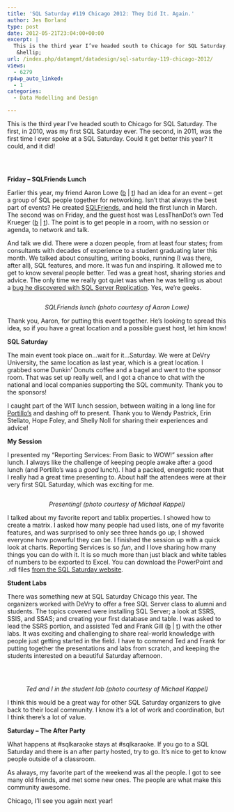 ```yaml
---
title: 'SQL Saturday #119 Chicago 2012: They Did It. Again.'
author: Jes Borland
type: post
date: 2012-05-21T23:04:00+00:00
excerpt: |
  This is the third year I’ve headed south to Chicago for SQL Saturday. The first, in 2010, was my first SQL Saturday ever. The second, in 2011, was the first time I ever spoke at a SQL Saturday. Could it get better this year? It could, and it did!
   &hellip;
url: /index.php/datamgmt/datadesign/sql-saturday-119-chicago-2012/
views:
  - 6279
rp4wp_auto_linked:
  - 1
categories:
  - Data Modelling and Design

---
```

This is the third year I’ve headed south to Chicago for SQL Saturday. The first, in 2010, was my first SQL Saturday ever. The second, in 2011, was the first time I ever spoke at a SQL Saturday. Could it get better this year? It could, and it did!

 

<p style="text-align: center;">
  <img src="http://www.sqlsaturday.com/images/sqlsat119_web.png" alt="" />
</p>

**Friday – SQLFriends Lunch** 

Earlier this year, my friend Aaron Lowe ([b][1] | [t][2]) had an idea for an event – get a group of SQL people together for networking. Isn’t that always the best part of events? He created [SQLFriends][3], and held the first lunch in March. The second was on Friday, and the guest host was LessThanDot’s own Ted Krueger ([b][4] | [t][5]). The point is to get people in a room, with no session or agenda, to network and talk.

And talk we did. There were a dozen people, from at least four states; from consultants with decades of experience to a student graduating later this month. We talked about consulting, writing books, running (I was there, after all), SQL features, and more. It was fun and inspiring. It allowed me to get to know several people better. Ted was a great host, sharing stories and advice. The only time we really got quiet was when he was telling us about a [bug he discovered with SQL Server Replication][6]. Yes, we’re geeks.

<p style="text-align: center;">
  <img src="https://p.twimg.com/AtMRhQ_CMAIQKxw.jpg" alt="" />
</p>

<p style="text-align: center;">
  <em>SQLFriends lunch (photo courtesy of Aaron Lowe)</em>
</p>

Thank you, Aaron, for putting this event together. He’s looking to spread this idea, so if you have a great location and a possible guest host, let him know!

**SQL Saturday** 

The main event took place on…wait for it…Saturday. We were at DeVry University, the same location as last year, which is a great location. I grabbed some Dunkin’ Donuts coffee and a bagel and went to the sponsor room. That was set up really well, and I got a chance to chat with the national and local companies supporting the SQL community. Thank you to the sponsors!

I caught part of the WIT lunch session, between waiting in a long line for [Portillo’s][7] and dashing off to present. Thank you to Wendy Pastrick, Erin Stellato, Hope Foley, and Shelly Noll for sharing their experiences and advice!

**My Session** 

I presented my “Reporting Services: From Basic to WOW!” session after lunch. I always like the challenge of keeping people awake after a good lunch (and Portillo’s was a _good_ lunch). I had a packed, energetic room that I really had a great time presenting to. About half the attendees were at their very first SQL Saturday, which was exciting for me.

<p style="text-align: center;">
  <img src="http://farm8.staticflickr.com/7231/7228783742_b07cb28466.jpg" alt="" />
</p>

<p style="text-align: center;">
  <em>Presenting! (photo courtesy of Michael Kappel)</em>
</p>

I talked about my favorite report and tablix properties. I showed how to create a matrix. I asked how many people had used lists, one of my favorite features, and was surprised to only see three hands go up; I showed everyone how powerful they can be. I finished the session up with a quick look at charts. Reporting Services is so _fun_, and I love sharing how many things you can do with it. It is so much more than just black and white tables of numbers to be exported to Excel. You can download the PowerPoint and .rdl files [from the SQL Saturday website][8].

**Student Labs** 

There was something new at SQL Saturday Chicago this year. The organizers worked with DeVry to offer a free SQL Server class to alumni and students. The topics covered were installing SQL Server; a look at SSRS, SSIS, and SSAS; and creating your first database and table. I was asked to lead the SSRS portion, and assisted Ted and Frank Gill ([b][9] | [t][10]) with the other labs. It was exciting and challenging to share real-world knowledge with people just getting started in the field. I have to commend Ted and Frank for putting together the presentations and labs from scratch, and keeping the students interested on a beautiful Saturday afternoon.

 

<p style="text-align: center;">
  <img src="http://farm8.staticflickr.com/7091/7231252782_1aea685bbb.jpg" alt="" />
</p>

<p style="text-align: center;">
  <em style="text-align: center;">Ted and I in the student lab (photo courtesy of Michael Kappel)</em>
</p>

I think this would be a great way for other SQL Saturday organizers to give back to their local community. I know it’s a lot of work and coordination, but I think there’s a lot of value.

**Saturday – The After Party** 

What happens at #sqlkaraoke stays at #sqlkaraoke. If you go to a SQL Saturday and there is an after party hosted, try to go. It’s nice to get to know people outside of a classroom.

As always, my favorite part of the weekend was all the people. I got to see many old friends, and met some new ones. The people are what make this community awesome.

Chicago, I’ll see you again next year!

 [1]: http://www.aaronlowe.net/
 [2]: https://twitter.com/#!/Vendoran
 [3]: http://sqlfriends.org/
 [4]: /index.php/All/?disp=authdir&author=68
 [5]: http://twitter.com/onpnt
 [6]: /index.php/DataMgmt/DBAdmin/MSSQLServerAdmin/merge-replication-com-based-resolver
 [7]: http://www.portillos.com/portillos/
 [8]: http://sqlsaturday.com/viewsession.aspx?sat=119&sessionid=6495
 [9]: http://skreebydba.com/
 [10]: https://twitter.com/#!/skreebydba